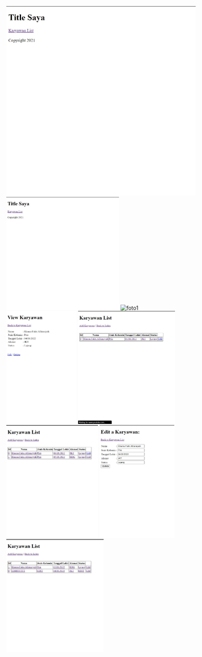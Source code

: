 <!DOCTYPE html>
<html lang="en">
  <head>
    <meta charset="UTF-8" />
    <meta http-equiv="X-UA-Compatible" content="IE=edge" />
    <meta name="viewport" content="width=device-width, initial-scale=1.0" />
    <title>Document</title>
  </head>
  <body>
    <img
      src="/src/main/resources/img/photo_2022-08-04_13-59-02.jpg"
      alt="foto1"
    />
  </body>
</html>
<!DOCTYPE html>
<html lang="en">
  <head>
    <meta charset="UTF-8" />
    <meta http-equiv="X-UA-Compatible" content="IE=edge" />
    <meta name="viewport" content="width=device-width, initial-scale=1.0" />
  </head>
  <body>
    <img
      src="/src/main/resources/img/1.photo_2022-08-04_13-59-02.jpg"
      alt="foto1" style="width:300; height:300px"
    />
    <img
      src="/src/main/resources/2..karyawan-list.jpg"
      alt="foto1" style="width:300; height:300px"
    />
    <img
      src="/src/main/resources/img/3.karyawan-view.jpg"
      alt="foto2" style="width:300; height:300px"
    />
    <img
      src="/src/main/resources/img/4.karyawan-list-update.jpg"
      alt="foto3" style="width:300; height:300px"
    />
    <img
      src="/src/main/resources/img/5.karyawan-list-update2.jpg"
      alt="foto4" style="width:300; height:300px"
    />
    <img
      src="/src/main/resources/img/6.karyawan-update.jpg"
      alt="foto5" style="width:300; height:300px"
    />
    <img
      src="/src/main/resources/img/7.karyawan-list-sudah-diupdate.jpg"
      alt="foto6" style="width:300; height:300px"
    />
  </body>
</html>
